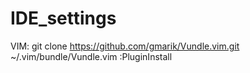 # IDE_settings

VIM:
git clone https://github.com/gmarik/Vundle.vim.git ~/.vim/bundle/Vundle.vim
:PluginInstall
